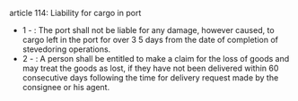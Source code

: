 article 114: Liability for cargo in port

<ul>
			<li>1 - : The port shall not be liable for any damage, however caused, to cargo left in the port for over 3 5 days from the date of completion of stevedoring operations. <ul>
			</ul></li>			<li>2 - : A person shall be entitled to make a claim for the loss of goods and may treat the goods as lost, if they have not been delivered within 60 consecutive days following the time for delivery request made by the consignee or his agent. <ul>
			</ul></li></ul>